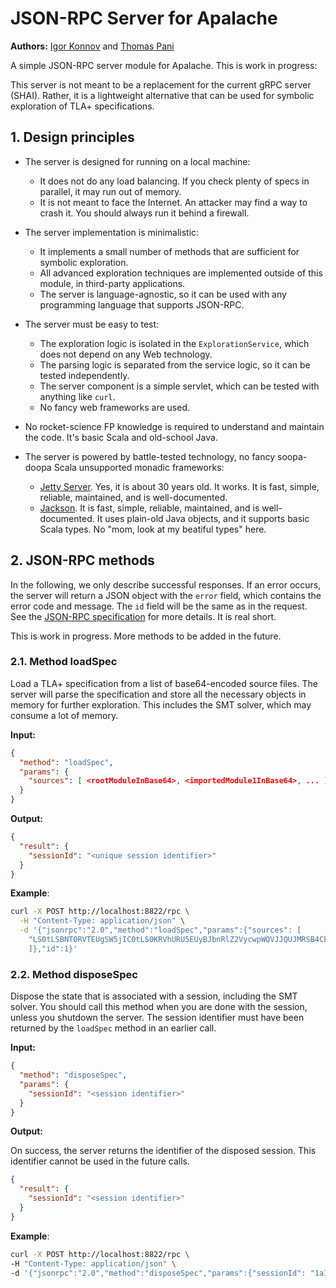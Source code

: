 # JSON-RPC Server for Apalache

**Authors:** [Igor Konnov][] and [Thomas Pani][]

A simple JSON-RPC server module for Apalache. This is work in progress:

This server is not meant to be a replacement for the current gRPC server (SHAI).
Rather, it is a lightweight alternative that can be used for symbolic
exploration of TLA+ specifications.

## 1. Design principles

 - The server is designed for running on a local machine:
   - It does not do any load balancing. If you check plenty of specs in parallel,
     it may run out of memory.
   - It is not meant to face the Internet. An attacker may find a way to crash it.
     You should always run it behind a firewall.
 
 - The server implementation is minimalistic:
   - It implements a small number of methods that are sufficient for symbolic
      exploration.
   - All advanced exploration techniques are implemented outside of this
      module, in third-party applications.
   - The server is language-agnostic, so it can be used with any programming
      language that supports JSON-RPC.

 - The server must be easy to test:
   - The exploration logic is isolated in the `ExplorationService`, which
      does not depend on any Web technology.
   - The parsing logic is separated from the service logic, so it can be
      tested independently.
   - The server component is a simple servlet, which can be tested with
      anything like `curl`.
   - No fancy web frameworks are used.

 - No rocket-science FP knowledge is required to understand and maintain the code.
   It's basic Scala and old-school Java.

 - The server is powered by battle-tested technology, no fancy soopa-doopa Scala
   unsupported monadic frameworks:
   - [Jetty Server][]. Yes, it is about 30 years old.
      It works. It is fast, simple, reliable, maintained, and is well-documented.
   - [Jackson][]. It is fast, simple, reliable, maintained, and is well-documented.
      It uses plain-old Java objects, and it supports basic Scala types. No "mom,
      look at my beatiful types" here.
  
## 2. JSON-RPC methods

In the following, we only describe successful responses. If an error occurs,
the server will return a JSON object with the `error` field, which contains
the error code and message. The `id` field will be the same as in the request.
See the [JSON-RPC specification][] for more details. It is real short.

This is work in progress. More methods to be added in the future.

### 2.1. Method loadSpec

Load a TLA+ specification from a list of base64-encoded source files.
The server will parse the specification and store all the necessary
objects in memory for further exploration. This includes the SMT solver,
which may consume a lot of memory.

**Input:**

```json
{
  "method": "loadSpec",
  "params": {
    "sources": [ <rootModuleInBase64>, <importedModule1InBase64>, ... ]
  }
}
```

**Output:**

```json
{
  "result": {
    "sessionId": "<unique session identifier>"
  }
}
```

**Example**:

```sh
curl -X POST http://localhost:8822/rpc \
  -H "Content-Type: application/json" \
  -d '{"jsonrpc":"2.0","method":"loadSpec","params":{"sources": [
    "LS0tLSBNT0RVTEUgSW5jIC0tLS0KRVhURU5EUyBJbnRlZ2VycwpWQVJJQUJMRSB4CkluaXQgPT0geCA9IDAKTmV4dCA9PSB4JyA9IHggKyAxCj09PT09PT09PT09PT09PT09PT09PQogICAgICA="
    ]},"id":1}'
```

### 2.2. Method disposeSpec

Dispose the state that is associated with a session, including the SMT solver.
You should call this method when you are done with the session, unless you
shutdown the server. The session identifier must have been returned by the
`loadSpec` method in an earlier call.

**Input:**

```json
{
  "method": "disposeSpec",
  "params": {
    "sessionId": "<session identifier>"
  }
}
```

**Output:**

On success, the server returns the identifier of the disposed session.
This identifier cannot be used in the future calls.

```json
{
  "result": {
    "sessionId": "<session identifier>"
  }
}
```

**Example**:

```sh
curl -X POST http://localhost:8822/rpc \
-H "Content-Type: application/json" \
-d '{"jsonrpc":"2.0","method":"disposeSpec","params":{"sessionId": "1a1555f8"},"id":2}'
```

[Jetty Server]: https://jetty.org/
[Jackson]: https://github.com/FasterXML/jackson
[JSON-RPC specification]: https://www.jsonrpc.org/specification
[Igor Konnov]: https://konnov.phd
[Thomas Pani]: https://thpani.net
